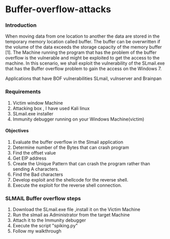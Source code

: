 # Buffer-overflow-attacks
### Introduction
When moving data from one location to another the data are stored in the temporary memory location called buffer. The buffer can be overwritten if the volume of the data exceeds the storage capacity of the memory buffer [1]. The Machine running the program that has the problem of the buffer overflow is the vulnerable and might be exploited to get the access to the machine. In this scenario, we shall exploit the vulnerability of the SLmail.exe that has the Buffer overflow problem to gain the access on the Windows 7.

Applications that have BOF vulnerabilities SLmail, vulnserver and Brainpan

### Requirements

1. Victim window Machine
2. Attacking box , I have used Kali linux 
3. SLmail.exe installer
4. Immunity debugger running on your Windows Machine(victim)

#### Objectives

1. Evaluate the buffer overflow in the Slmail application
2. Determine number of the Bytes that can crash program
3. Find the offset value
4. Get EIP address
5. Create the Unique Pattern that can crash the program rather than sending A characters.
6. Find the Bad characters
7. Develop exploit and the shellcode for the reverse shell.
8. Execute the exploit for the reverse shell connection.

### SLMAIL Buffer overflow steps

1. Download the SLmail.exe file ,install it on the Victim Machine
2. Run the slmail as Administrator from the target Machine
3. Attach it to the Immunity debugger
4. Execute the script "spiking.py"
5. Follow my walkthrough


